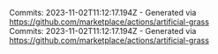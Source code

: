 Commits: 2023-11-02T11:12:17.194Z - Generated via https://github.com/marketplace/actions/artificial-grass
<br>
Commits: 2023-11-02T11:12:17.194Z - Generated via https://github.com/marketplace/actions/artificial-grass
<br>
